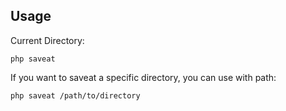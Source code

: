 ## Usage
Current Directory:
```shell
php saveat
```

If you want to saveat a specific directory, you can use with path:
```shell
php saveat /path/to/directory
```
